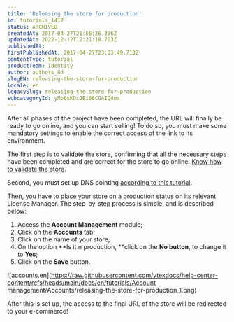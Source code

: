 ```yaml
---
title: 'Releasing the store for production'
id: tutorials_1417
status: ARCHIVED
createdAt: 2017-04-27T21:56:26.356Z
updatedAt: 2022-12-12T12:21:18.703Z
publishedAt: 
firstPublishedAt: 2017-04-27T23:03:49.713Z
contentType: tutorial
productTeam: Identity
author: authors_84
slugEN: releasing-the-store-for-production
locale: en
legacySlug: releasing-the-store-for-production
subcategoryId: yMp6sKDiJEi66CGAIQ4ma
---
```



After all phases of the project have been completed, the URL will finally be ready to go online, and you can start selling! To do so, you must make some mandatory settings to enable the correct access of the link to its environment.

The first step is to validate the store, confirming that all the necessary steps have been completed and are correct for the store to go online. [Know how to validate the store](http://help.vtex.com/tutorial/validacao-de-loja/ "Know how to validate the store").

Second, you must set up DNS pointing [according to this tutorial](/en/tutorial/configuring-dns-pointing-to-vtex).

Then, you have to place your store on a production status on its relevant License Manager. The step-by-step process is simple, and is described below:

1. Access the **Account Management** module;
2. Click on the **Accounts** tab;
3. Click on the name of your store;
4. On the option **Is it n production, **click on the **No button**, to change it to **Yes**;
5. Click on the **Save** button.

![accounts.en](https://raw.githubusercontent.com/vtexdocs/help-center-content/refs/heads/main/docs/en/tutorials/Account management/Accounts/releasing-the-store-for-production_1.png)

After this is set up, the access to the final URL of the store will be redirected to your e-commerce!

